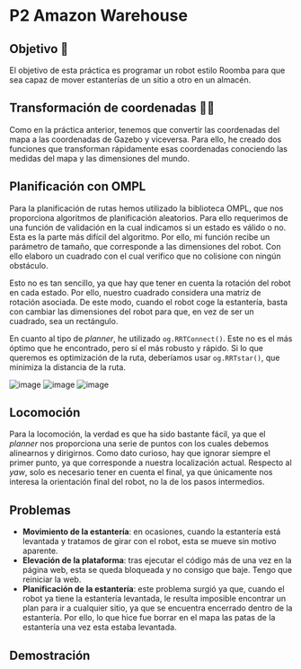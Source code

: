 # P2 Amazon Warehouse

## Objetivo 🎯
El objetivo de esta práctica es programar un robot estilo Roomba para que sea capaz de mover estanterías de un sitio a otro en un almacén.

## Transformación de coordenadas 📐📏
Como en la práctica anterior, tenemos que convertir las coordenadas del mapa a las coordenadas de Gazebo y viceversa. Para ello, he creado dos funciones que transforman rápidamente esas coordenadas conociendo las medidas del mapa y las dimensiones del mundo.

## Planificación con OMPL
Para la planificación de rutas hemos utilizado la biblioteca OMPL, que nos proporciona algoritmos de planificación aleatorios. Para ello requerimos de una función de validación en la cual indicamos si un estado es válido o no. Esta es la parte más difícil del algoritmo. Por ello, mi función recibe un parámetro de tamaño, que corresponde a las dimensiones del robot. Con ello elaboro un cuadrado con el cual verifico que no colisione con ningún obstáculo. 

Esto no es tan sencillo, ya que hay que tener en cuenta la rotación del robot en cada estado. Por ello, nuestro cuadrado considera una matriz de rotación asociada. De este modo, cuando el robot coge la estantería, basta con cambiar las dimensiones del robot para que, en vez de ser un cuadrado, sea un rectángulo.

En cuanto al tipo de *planner*, he utilizado `og.RRTConnect()`. Este no es el más óptimo que he encontrado, pero sí el más robusto y rápido. Si lo que queremos es optimización de la ruta, deberíamos usar `og.RRTstar()`, que minimiza la distancia de la ruta.

![image](https://github.com/user-attachments/assets/246fa4af-c40a-4900-a503-88c3028204b7)
![image](https://github.com/user-attachments/assets/cdbffcda-12c0-443c-91e1-cb129cae6bdf)
![image](https://github.com/user-attachments/assets/bac98711-fc97-469a-aaee-b1927ec4bc9e)


## Locomoción
Para la locomoción, la verdad es que ha sido bastante fácil, ya que el *planner* nos proporciona una serie de puntos con los cuales debemos alinearnos y dirigirnos. Como dato curioso, hay que ignorar siempre el primer punto, ya que corresponde a nuestra localización actual. Respecto al *yaw*, solo es necesario tener en cuenta el final, ya que únicamente nos interesa la orientación final del robot, no la de los pasos intermedios.

## Problemas
- **Movimiento de la estantería**: en ocasiones, cuando la estantería está levantada y tratamos de girar con el robot, esta se mueve sin motivo aparente.
- **Elevación de la plataforma**: tras ejecutar el código más de una vez en la página web, esta se queda bloqueada y no consigo que baje. Tengo que reiniciar la web.
- **Planificación de la estantería**: este problema surgió ya que, cuando el robot ya tiene la estantería levantada, le resulta imposible encontrar un plan para ir a cualquier sitio, ya que se encuentra encerrado dentro de la estantería. Por ello, lo que hice fue borrar en el mapa las patas de la estantería una vez esta estaba levantada.

## Demostración





